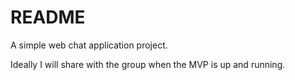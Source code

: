 # README

A simple web chat application project. 

Ideally I will share with the group when the MVP is up and running. 



